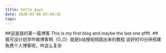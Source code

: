 ```yaml
---
title: hello guys
date: 2020-03-08 03:48:42
tags:
---
```

##这是我的第一篇博客
This is my first blog and maybe the last one pffft.
##我可没计划学咋做博客啊（O_O）就是b站搜视频跳出来的教程
说好的10分钟搭建免费个人博客呢，咋这么复杂